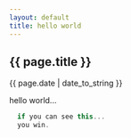 ```yaml
---
layout: default
title: hello world
---
```

<h2>{{ page.title }}</h2>

<p>{{ page.date | date_to_string }}</p>

<p>hello world...</p>

```cpp
  if you can see this...
  you win.
```